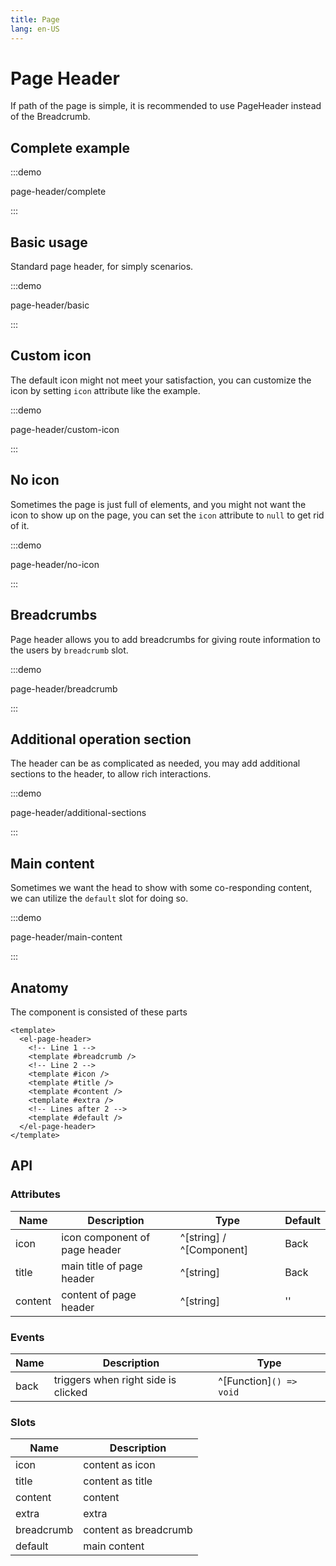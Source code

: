 ```yaml
---
title: Page
lang: en-US
---
```


# Page Header

If path of the page is simple, it is recommended to use PageHeader instead of the Breadcrumb.

## Complete example

:::demo

page-header/complete

:::

## Basic usage

Standard page header, for simply scenarios.

:::demo

page-header/basic

:::

## Custom icon

The default icon might not meet your satisfaction, you can customize the icon by setting `icon` attribute
like the example.

:::demo

page-header/custom-icon

:::

## No icon

Sometimes the page is just full of elements, and you might not want the icon to show up on the page,
you can set the `icon` attribute to `null` to get rid of it.

:::demo

page-header/no-icon

:::

## Breadcrumbs

Page header allows you to add breadcrumbs for giving route information to the users by `breadcrumb` slot.

:::demo

page-header/breadcrumb

:::

## Additional operation section

The header can be as complicated as needed, you may add additional sections to the header, to allow rich
interactions.

:::demo

page-header/additional-sections

:::

## Main content

Sometimes we want the head to show with some co-responding content, we can utilize the `default` slot for doing so.

:::demo

page-header/main-content

:::

## Anatomy

The component is consisted of these parts

```vue
<template>
  <el-page-header>
    <!-- Line 1 -->
    <template #breadcrumb />
    <!-- Line 2 -->
    <template #icon />
    <template #title />
    <template #content />
    <template #extra />
    <!-- Lines after 2 -->
    <template #default />
  </el-page-header>
</template>
```

## API

### Attributes

| Name    | Description                   | Type                     | Default |
| ------- | ----------------------------- | ------------------------ | ------- |
| icon    | icon component of page header | ^[string] / ^[Component] | Back    |
| title   | main title of page header     | ^[string]                | Back    |
| content | content of page header        | ^[string]                | ''      |

### Events

| Name | Description                         | Type                    |
| ---- | ----------------------------------- | ----------------------- |
| back | triggers when right side is clicked | ^[Function]`() => void` |

### Slots

| Name       | Description           |
| ---------- | --------------------- |
| icon       | content as icon       |
| title      | content as title      |
| content    | content               |
| extra      | extra                 |
| breadcrumb | content as breadcrumb |
| default    | main content          |
